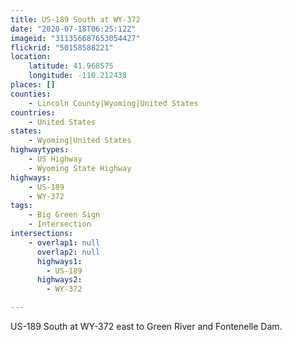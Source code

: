 ```yaml
---
title: US-189 South at WY-372
date: "2020-07-18T06:25:12Z"
imageid: "311356687653054427"
flickrid: "50158588221"
location:
    latitude: 41.968575
    longitude: -110.212438
places: []
counties:
    - Lincoln County|Wyoming|United States
countries:
    - United States
states:
    - Wyoming|United States
highwaytypes:
    - US Highway
    - Wyoming State Highway
highways:
    - US-189
    - WY-372
tags:
    - Big Green Sign
    - Intersection
intersections:
    - overlap1: null
      overlap2: null
      highways1:
        - US-189
      highways2:
        - WY-372

---
```

US-189 South at WY-372 east to Green River and Fontenelle Dam.